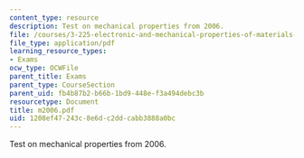 ```yaml
---
content_type: resource
description: Test on mechanical properties from 2006.
file: /courses/3-225-electronic-and-mechanical-properties-of-materials-fall-2007/1208ef47243c8e6dc2ddcabb3888a0bc_m2006.pdf
file_type: application/pdf
learning_resource_types:
- Exams
ocw_type: OCWFile
parent_title: Exams
parent_type: CourseSection
parent_uid: fb4b87b2-b66b-1bd9-448e-f3a494debc3b
resourcetype: Document
title: m2006.pdf
uid: 1208ef47-243c-8e6d-c2dd-cabb3888a0bc
---
```

Test on mechanical properties from 2006.

